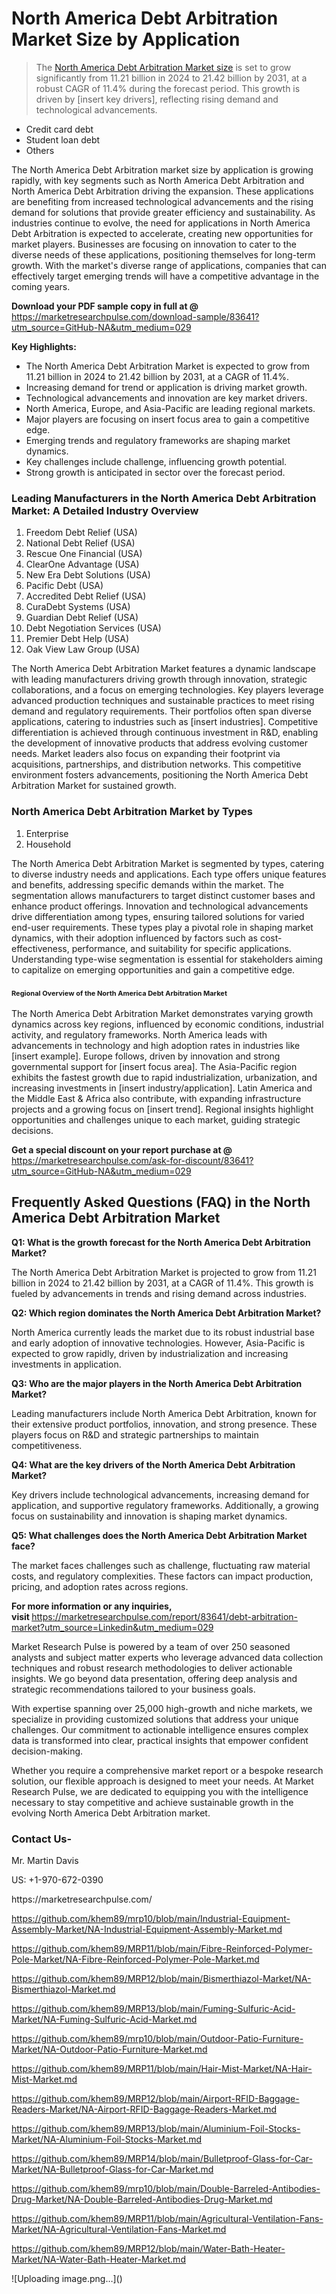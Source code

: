 <h1>North America Debt Arbitration Market&nbsp;Size by Application</h1><blockquote><p>The <a href="https://marketresearchpulse.com/download-sample/83641?utm_source=GitHub-NA&amp;utm_medium=029">North America Debt Arbitration Market size</a> is set to grow significantly from 11.21 billion in 2024 to 21.42 billion by 2031, at a robust CAGR of 11.4% during the forecast period. This growth is driven by [insert key drivers], reflecting rising demand and technological advancements.</p></blockquote><ul><li>Credit card debt<li> Student loan debt<li> Others</li></ul><p>The North America Debt Arbitration market size by application is growing rapidly, with key segments such as North America Debt Arbitration and North America Debt Arbitration driving the expansion. These applications are benefiting from increased technological advancements and the rising demand for solutions that provide greater efficiency and sustainability. As industries continue to evolve, the need for applications in North America Debt Arbitration is expected to accelerate, creating new opportunities for market players. Businesses are focusing on innovation to cater to the diverse needs of these applications, positioning themselves for long-term growth. With the market's diverse range of applications, companies that can effectively target emerging trends will have a competitive advantage in the coming years.</p><p><strong>Download your PDF sample copy in full at @ </strong><a href="https://marketresearchpulse.com/download-sample/83641?utm_source=GitHub-NA&amp;utm_medium=029">https://marketresearchpulse.com/download-sample/83641?utm_source=GitHub-NA&amp;utm_medium=029</a></p><p><strong>Key Highlights: </strong></p><ul><li>The North America Debt Arbitration Market is expected to grow from 11.21 billion in 2024 to 21.42 billion by 2031, at a CAGR of 11.4%.</li><li>Increasing demand for trend or application is driving market growth.</li><li>Technological advancements and innovation are key market drivers.</li><li>North America, Europe, and Asia-Pacific are leading regional markets.</li><li>Major players are focusing on insert focus area to gain a competitive edge.</li><li>Emerging trends and regulatory frameworks are shaping market dynamics.</li><li>Key challenges include challenge, influencing growth potential.</li><li>Strong growth is anticipated in sector over the forecast period.</li></ul><h3>Leading Manufacturers in the North America Debt Arbitration Market: A Detailed Industry Overview</h3><ol><li>Freedom Debt Relief (USA)</li><li>National Debt Relief (USA)</li><li>Rescue One Financial (USA)</li><li>ClearOne Advantage (USA)</li><li>New Era Debt Solutions (USA)</li><li>Pacific Debt (USA)</li><li>Accredited Debt Relief (USA)</li><li>CuraDebt Systems (USA)</li><li>Guardian Debt Relief (USA)</li><li>Debt Negotiation Services (USA)</li><li>Premier Debt Help (USA)</li><li>Oak View Law Group (USA)</li></ol><div class="flex max-w-full flex-col flex-grow"><div class="min-h-8 text-message flex w-full flex-col items-end gap-2 whitespace-normal break-words [.text-message+&amp;]:mt-5" dir="auto" data-message-author-role="assistant" data-message-id="fd8432e4-4910-450d-b182-61b7bfb0a01f" data-message-model-slug="gpt-4o"><div class="flex w-full flex-col gap-1 empty:hidden first:pt-[3px]"><div class="markdown prose w-full break-words dark:prose-invert light"><p>The North America Debt Arbitration Market features a dynamic landscape with leading manufacturers driving growth through innovation, strategic collaborations, and a focus on emerging technologies. Key players leverage advanced production techniques and sustainable practices to meet rising demand and regulatory requirements. Their portfolios often span diverse applications, catering to industries such as [insert industries]. Competitive differentiation is achieved through continuous investment in R&amp;D, enabling the development of innovative products that address evolving customer needs. Market leaders also focus on expanding their footprint via acquisitions, partnerships, and distribution networks. This competitive environment fosters advancements, positioning the North America Debt Arbitration Market for sustained growth.</p></div></div></div></div><h3>North America Debt Arbitration Market by Types</h3><ol><li>Enterprise<li> Household</li></ol><div class="flex max-w-full flex-col flex-grow"><div class="min-h-8 text-message flex w-full flex-col items-end gap-2 whitespace-normal break-words [.text-message+&amp;]:mt-5" dir="auto" data-message-author-role="assistant" data-message-id="084470be-0bb7-4664-bddf-5156b4f41249" data-message-model-slug="gpt-4o-mini"><div class="flex w-full flex-col gap-1 empty:hidden first:pt-[3px]"><div class="markdown prose w-full break-words dark:prose-invert light"><p>The North America Debt Arbitration Market is segmented by types, catering to diverse industry needs and applications. Each type offers unique features and benefits, addressing specific demands within the market. The segmentation allows manufacturers to target distinct customer bases and enhance product offerings. Innovation and technological advancements drive differentiation among types, ensuring tailored solutions for varied end-user requirements. These types play a pivotal role in shaping market dynamics, with their adoption influenced by factors such as cost-effectiveness, performance, and suitability for specific applications. Understanding type-wise segmentation is essential for stakeholders aiming to capitalize on emerging opportunities and gain a competitive edge.</p></div></div></div></div><h3><span style="font-size: 11px;">Regional Overview of the North America Debt Arbitration Market</span></h3><div class="flex max-w-full flex-col flex-grow"><div class="min-h-8 text-message flex w-full flex-col items-end gap-2 whitespace-normal break-words [.text-message+&amp;]:mt-5" dir="auto" data-message-author-role="assistant" data-message-id="e9038762-ce64-4e30-91c9-9bd413514231" data-message-model-slug="gpt-4o-mini"><div class="flex w-full flex-col gap-1 empty:hidden first:pt-[3px]"><div class="markdown prose w-full break-words dark:prose-invert light"><p>The North America Debt Arbitration Market demonstrates varying growth dynamics across key regions, influenced by economic conditions, industrial activity, and regulatory frameworks. North America leads with advancements in technology and high adoption rates in industries like [insert example]. Europe follows, driven by innovation and strong governmental support for [insert focus area]. The Asia-Pacific region exhibits the fastest growth due to rapid industrialization, urbanization, and increasing investments in [insert industry/application]. Latin America and the Middle East &amp; Africa also contribute, with expanding infrastructure projects and a growing focus on [insert trend]. Regional insights highlight opportunities and challenges unique to each market, guiding strategic decisions.</p></div></div></div></div><p><strong>Get a special discount on your report purchase at @ </strong><a href="https://marketresearchpulse.com/ask-for-discount/83641?utm_source=GitHub-NA&amp;utm_medium=029">https://marketresearchpulse.com/ask-for-discount/83641?utm_source=GitHub-NA&amp;utm_medium=029</a></p><h2>Frequently Asked Questions (FAQ) in the North America Debt Arbitration Market</h2><p><strong>Q1: What is the growth forecast for the North America Debt Arbitration Market?</strong></p><p>The North America Debt Arbitration Market is projected to grow from 11.21 billion in 2024 to 21.42 billion by 2031, at a CAGR of 11.4%. This growth is fueled by advancements in trends and rising demand across industries.</p><p><strong>Q2: Which region dominates the North America Debt Arbitration Market?</strong></p><p>North America currently leads the market due to its robust industrial base and early adoption of innovative technologies. However, Asia-Pacific is expected to grow rapidly, driven by industrialization and increasing investments in application.</p><p><strong>Q3: Who are the major players in the North America Debt Arbitration Market?</strong></p><p>Leading manufacturers include North America Debt Arbitration, known for their extensive product portfolios, innovation, and strong presence. These players focus on R&amp;D and strategic partnerships to maintain competitiveness.</p><p><strong>Q4: What are the key drivers of the North America Debt Arbitration Market?</strong></p><p>Key drivers include technological advancements, increasing demand for application, and supportive regulatory frameworks. Additionally, a growing focus on sustainability and innovation is shaping market dynamics.</p><p><strong>Q5: What challenges does the North America Debt Arbitration Market face?</strong></p><p>The market faces challenges such as challenge, fluctuating raw material costs, and regulatory complexities. These factors can impact production, pricing, and adoption rates across regions.</p><p><strong>For more information or any inquiries, visit&nbsp;</strong><a href="https://marketresearchpulse.com/report/83641/debt-arbitration-market?utm_source=Linkedin&utm_medium=029">https://marketresearchpulse.com/report/83641/debt-arbitration-market?utm_source=Linkedin&utm_medium=029</a></p><p>Market Research Pulse is powered by a team of over 250 seasoned analysts and subject matter experts who leverage advanced data collection techniques and robust research methodologies to deliver actionable insights. We go beyond data presentation, offering deep analysis and strategic recommendations tailored to your business goals.</p><p>With expertise spanning over 25,000 high-growth and niche markets, we specialize in providing customized solutions that address your unique challenges. Our commitment to actionable intelligence ensures complex data is transformed into clear, practical insights that empower confident decision-making.</p><p>Whether you require a comprehensive market report or a bespoke research solution, our flexible approach is designed to meet your needs. At Market Research Pulse, we are dedicated to equipping you with the intelligence necessary to stay competitive and achieve sustainable growth in the evolving North America Debt Arbitration market.</p><h3><strong>Contact Us-</strong></h3><p>Mr. Martin Davis</p><p>US: +1-970-672-0390</p><p>https://marketresearchpulse.com/</p><p><a href="https://github.com/khem89/mrp10/blob/main/Industrial-Equipment-Assembly-Market/NA-Industrial-Equipment-Assembly-Market.md">https://github.com/khem89/mrp10/blob/main/Industrial-Equipment-Assembly-Market/NA-Industrial-Equipment-Assembly-Market.md</a></p><p><a href="https://github.com/khem89/MRP11/blob/main/Fibre-Reinforced-Polymer-Pole-Market/NA-Fibre-Reinforced-Polymer-Pole-Market.md">https://github.com/khem89/MRP11/blob/main/Fibre-Reinforced-Polymer-Pole-Market/NA-Fibre-Reinforced-Polymer-Pole-Market.md</a></p><p><a href="https://github.com/khem89/MRP12/blob/main/Bismerthiazol-Market/NA-Bismerthiazol-Market.md">https://github.com/khem89/MRP12/blob/main/Bismerthiazol-Market/NA-Bismerthiazol-Market.md</a></p><p><a href="https://github.com/khem89/MRP13/blob/main/Fuming-Sulfuric-Acid-Market/NA-Fuming-Sulfuric-Acid-Market.md">https://github.com/khem89/MRP13/blob/main/Fuming-Sulfuric-Acid-Market/NA-Fuming-Sulfuric-Acid-Market.md</a></p><p><a href="https://github.com/khem89/mrp10/blob/main/Outdoor-Patio-Furniture-Market/NA-Outdoor-Patio-Furniture-Market.md">https://github.com/khem89/mrp10/blob/main/Outdoor-Patio-Furniture-Market/NA-Outdoor-Patio-Furniture-Market.md</a></p><p><a href="https://github.com/khem89/MRP11/blob/main/Hair-Mist-Market/NA-Hair-Mist-Market.md">https://github.com/khem89/MRP11/blob/main/Hair-Mist-Market/NA-Hair-Mist-Market.md</a></p><p><a href="https://github.com/khem89/MRP12/blob/main/Airport-RFID-Baggage-Readers-Market/NA-Airport-RFID-Baggage-Readers-Market.md">https://github.com/khem89/MRP12/blob/main/Airport-RFID-Baggage-Readers-Market/NA-Airport-RFID-Baggage-Readers-Market.md</a></p><p><a href="https://github.com/khem89/MRP13/blob/main/Aluminium-Foil-Stocks-Market/NA-Aluminium-Foil-Stocks-Market.md">https://github.com/khem89/MRP13/blob/main/Aluminium-Foil-Stocks-Market/NA-Aluminium-Foil-Stocks-Market.md</a></p><p><a href="https://github.com/khem89/MRP14/blob/main/Bulletproof-Glass-for-Car-Market/NA-Bulletproof-Glass-for-Car-Market.md">https://github.com/khem89/MRP14/blob/main/Bulletproof-Glass-for-Car-Market/NA-Bulletproof-Glass-for-Car-Market.md</a></p><p><a href="https://github.com/khem89/mrp10/blob/main/Double-Barreled-Antibodies-Drug-Market/NA-Double-Barreled-Antibodies-Drug-Market.md">https://github.com/khem89/mrp10/blob/main/Double-Barreled-Antibodies-Drug-Market/NA-Double-Barreled-Antibodies-Drug-Market.md</a></p><p><a href="https://github.com/khem89/MRP11/blob/main/Agricultural-Ventilation-Fans-Market/NA-Agricultural-Ventilation-Fans-Market.md">https://github.com/khem89/MRP11/blob/main/Agricultural-Ventilation-Fans-Market/NA-Agricultural-Ventilation-Fans-Market.md</a></p><p><a href="https://github.com/khem89/MRP12/blob/main/Water-Bath-Heater-Market/NA-Water-Bath-Heater-Market.md">https://github.com/khem89/MRP12/blob/main/Water-Bath-Heater-Market/NA-Water-Bath-Heater-Market.md</a></p>
![Uploading image.png…]()
